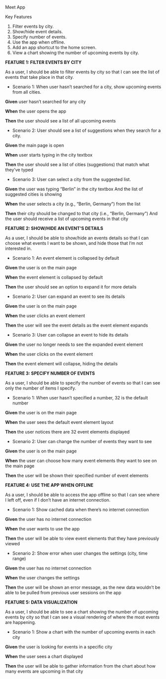 Meet App

Key Features 
1. Filter events by city. 
2. Show/hide event details. 
3. Specify number of events. 
4. Use the app when offline. 
5. Add an app shortcut to the home screen. 
6. View a chart showing the number of upcoming events by city.

**FEATURE 1: FILTER EVENTS BY CITY**

As a user, I should be able to filter events by city so that I can see the list of events that take place in that city.

* Scenario 1: When user hasn’t searched for a city, show upcoming events from all cities.

**Given** user hasn’t searched for any city

**When** the user opens the app

**Then** the user should see a list of all upcoming events

* Scenario 2: User should see a list of suggestions when they search for a city.

**Given** the main page is open

**When** user starts typing in the city textbox

**Then** the user should see a list of cities (suggestions) that match what they’ve typed

* Scenario 3: User can select a city from the suggested list.

**Given** the user was typing “Berlin” in the city textbox
And the list of suggested cities is showing

**When** the user selects a city (e.g., “Berlin, Germany”) from the list

**Then** their city should be changed to that city (i.e., “Berlin, Germany”)
And the user should receive a list of upcoming events in that city

**FEATURE 2: SHOW/HIDE AN EVENT’S DETAILS**

As a user, I should be able to show/hide an events details so that I can choose what events I want to be shown, and hide those that I’m not interested in.

* Scenario 1: An event element is collapsed by default

**Given** the user is on the main page

**When** the event element is collapsed by default

**Then** the user should see an option to expand it for more details

* Scenario 2: User can expand an event to see its details

**Given** the user is on the main page

**When** the user clicks an event element

**Then** the user will see the event details as the event element expands

* Scenario 3: User can collapse an event to hide its details

**Given** the user no longer needs to see the expanded event element

**When** the user clicks on the event element

**Then** the event element will collapse, hiding the details

**FEATURE 3: SPECIFY NUMBER OF EVENTS**

As a user, I should be able to specify the number of events so that I can see only the number of items I specify.

* Scenario 1: When user hasn’t specified a number, 32 is the default number

**Given** the user is on the main page

**When** the user sees the default event element layout

**Then** the user notices there are 32 event elements displayed

* Scenario 2: User can change the number of events they want to see

**Given** the user is on the main page

**When** the user can choose how many event elements they want to see on the main page

**Then** the user will be shown their specified number of event elements

**FEATURE 4: USE THE APP WHEN OFFLINE**

As a user, I should be able to access the app offline so that I can see where I left off, even if I don’t have an internet connection.

* Scenario 1: Show cached data when there’s no internet connection

**Given** the user has no internet connection

**When** the user wants to use the app

**Then** the user will be able to view event elements that they have previously viewed

* Scenario 2: Show error when user changes the settings (city, time range)

**Given** the user has no internet connection

**When** the user changes the settings

**Then** the user will be shown an error message, as the new data wouldn’t be able to be pulled from previous user sessions on the app

**FEATURE 5: DATA VISUALIZATION**

As a user, I should be able to see a chart showing the number of upcoming events by city so that I can see a visual rendering of where the most events are happening.

* Scenario 1: Show a chart with the number of upcoming events in each city

**Given** the user is looking for events in a specific city

**When** the user sees a chart displayed

**Then** the user will be able to gather information from the chart about how many events are upcoming in that city
